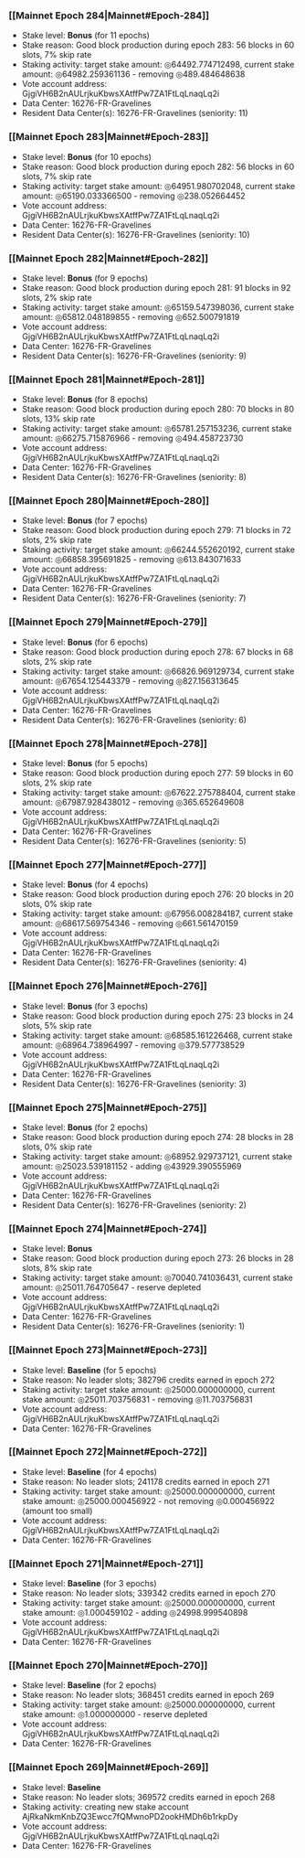 ### [[Mainnet Epoch 284|Mainnet#Epoch-284]]
* Stake level: **Bonus** (for 11 epochs)
* Stake reason: Good block production during epoch 283: 56 blocks in 60 slots, 7% skip rate
* Staking activity: target stake amount: ◎64492.774712498, current stake amount: ◎64982.259361136 - removing ◎489.484648638
* Vote account address: GjgiVH6B2nAULrjkuKbwsXAtffPw7ZA1FtLqLnaqLq2i
* Data Center: 16276-FR-Gravelines
* Resident Data Center(s): 16276-FR-Gravelines (seniority: 11)
### [[Mainnet Epoch 283|Mainnet#Epoch-283]]
* Stake level: **Bonus** (for 10 epochs)
* Stake reason: Good block production during epoch 282: 56 blocks in 60 slots, 7% skip rate
* Staking activity: target stake amount: ◎64951.980702048, current stake amount: ◎65190.033366500 - removing ◎238.052664452
* Vote account address: GjgiVH6B2nAULrjkuKbwsXAtffPw7ZA1FtLqLnaqLq2i
* Data Center: 16276-FR-Gravelines
* Resident Data Center(s): 16276-FR-Gravelines (seniority: 10)
### [[Mainnet Epoch 282|Mainnet#Epoch-282]]
* Stake level: **Bonus** (for 9 epochs)
* Stake reason: Good block production during epoch 281: 91 blocks in 92 slots, 2% skip rate
* Staking activity: target stake amount: ◎65159.547398036, current stake amount: ◎65812.048189855 - removing ◎652.500791819
* Vote account address: GjgiVH6B2nAULrjkuKbwsXAtffPw7ZA1FtLqLnaqLq2i
* Data Center: 16276-FR-Gravelines
* Resident Data Center(s): 16276-FR-Gravelines (seniority: 9)
### [[Mainnet Epoch 281|Mainnet#Epoch-281]]
* Stake level: **Bonus** (for 8 epochs)
* Stake reason: Good block production during epoch 280: 70 blocks in 80 slots, 13% skip rate
* Staking activity: target stake amount: ◎65781.257153236, current stake amount: ◎66275.715876966 - removing ◎494.458723730
* Vote account address: GjgiVH6B2nAULrjkuKbwsXAtffPw7ZA1FtLqLnaqLq2i
* Data Center: 16276-FR-Gravelines
* Resident Data Center(s): 16276-FR-Gravelines (seniority: 8)
### [[Mainnet Epoch 280|Mainnet#Epoch-280]]
* Stake level: **Bonus** (for 7 epochs)
* Stake reason: Good block production during epoch 279: 71 blocks in 72 slots, 2% skip rate
* Staking activity: target stake amount: ◎66244.552620192, current stake amount: ◎66858.395691825 - removing ◎613.843071633
* Vote account address: GjgiVH6B2nAULrjkuKbwsXAtffPw7ZA1FtLqLnaqLq2i
* Data Center: 16276-FR-Gravelines
* Resident Data Center(s): 16276-FR-Gravelines (seniority: 7)
### [[Mainnet Epoch 279|Mainnet#Epoch-279]]
* Stake level: **Bonus** (for 6 epochs)
* Stake reason: Good block production during epoch 278: 67 blocks in 68 slots, 2% skip rate
* Staking activity: target stake amount: ◎66826.969129734, current stake amount: ◎67654.125443379 - removing ◎827.156313645
* Vote account address: GjgiVH6B2nAULrjkuKbwsXAtffPw7ZA1FtLqLnaqLq2i
* Data Center: 16276-FR-Gravelines
* Resident Data Center(s): 16276-FR-Gravelines (seniority: 6)
### [[Mainnet Epoch 278|Mainnet#Epoch-278]]
* Stake level: **Bonus** (for 5 epochs)
* Stake reason: Good block production during epoch 277: 59 blocks in 60 slots, 2% skip rate
* Staking activity: target stake amount: ◎67622.275788404, current stake amount: ◎67987.928438012 - removing ◎365.652649608
* Vote account address: GjgiVH6B2nAULrjkuKbwsXAtffPw7ZA1FtLqLnaqLq2i
* Data Center: 16276-FR-Gravelines
* Resident Data Center(s): 16276-FR-Gravelines (seniority: 5)
### [[Mainnet Epoch 277|Mainnet#Epoch-277]]
* Stake level: **Bonus** (for 4 epochs)
* Stake reason: Good block production during epoch 276: 20 blocks in 20 slots, 0% skip rate
* Staking activity: target stake amount: ◎67956.008284187, current stake amount: ◎68617.569754346 - removing ◎661.561470159
* Vote account address: GjgiVH6B2nAULrjkuKbwsXAtffPw7ZA1FtLqLnaqLq2i
* Data Center: 16276-FR-Gravelines
* Resident Data Center(s): 16276-FR-Gravelines (seniority: 4)
### [[Mainnet Epoch 276|Mainnet#Epoch-276]]
* Stake level: **Bonus** (for 3 epochs)
* Stake reason: Good block production during epoch 275: 23 blocks in 24 slots, 5% skip rate
* Staking activity: target stake amount: ◎68585.161226468, current stake amount: ◎68964.738964997 - removing ◎379.577738529
* Vote account address: GjgiVH6B2nAULrjkuKbwsXAtffPw7ZA1FtLqLnaqLq2i
* Data Center: 16276-FR-Gravelines
* Resident Data Center(s): 16276-FR-Gravelines (seniority: 3)
### [[Mainnet Epoch 275|Mainnet#Epoch-275]]
* Stake level: **Bonus** (for 2 epochs)
* Stake reason: Good block production during epoch 274: 28 blocks in 28 slots, 0% skip rate
* Staking activity: target stake amount: ◎68952.929737121, current stake amount: ◎25023.539181152 - adding ◎43929.390555969
* Vote account address: GjgiVH6B2nAULrjkuKbwsXAtffPw7ZA1FtLqLnaqLq2i
* Data Center: 16276-FR-Gravelines
* Resident Data Center(s): 16276-FR-Gravelines (seniority: 2)
### [[Mainnet Epoch 274|Mainnet#Epoch-274]]
* Stake level: **Bonus**
* Stake reason: Good block production during epoch 273: 26 blocks in 28 slots, 8% skip rate
* Staking activity: target stake amount: ◎70040.741036431, current stake amount: ◎25011.764705647 - reserve depleted
* Vote account address: GjgiVH6B2nAULrjkuKbwsXAtffPw7ZA1FtLqLnaqLq2i
* Data Center: 16276-FR-Gravelines
* Resident Data Center(s): 16276-FR-Gravelines (seniority: 1)
### [[Mainnet Epoch 273|Mainnet#Epoch-273]]
* Stake level: **Baseline** (for 5 epochs)
* Stake reason: No leader slots; 382796 credits earned in epoch 272
* Staking activity: target stake amount: ◎25000.000000000, current stake amount: ◎25011.703756831 - removing ◎11.703756831
* Vote account address: GjgiVH6B2nAULrjkuKbwsXAtffPw7ZA1FtLqLnaqLq2i
* Data Center: 16276-FR-Gravelines
### [[Mainnet Epoch 272|Mainnet#Epoch-272]]
* Stake level: **Baseline** (for 4 epochs)
* Stake reason: No leader slots; 241178 credits earned in epoch 271
* Staking activity: target stake amount: ◎25000.000000000, current stake amount: ◎25000.000456922 - not removing ◎0.000456922 (amount too small)
* Vote account address: GjgiVH6B2nAULrjkuKbwsXAtffPw7ZA1FtLqLnaqLq2i
* Data Center: 16276-FR-Gravelines
### [[Mainnet Epoch 271|Mainnet#Epoch-271]]
* Stake level: **Baseline** (for 3 epochs)
* Stake reason: No leader slots; 339342 credits earned in epoch 270
* Staking activity: target stake amount: ◎25000.000000000, current stake amount: ◎1.000459102 - adding ◎24998.999540898
* Vote account address: GjgiVH6B2nAULrjkuKbwsXAtffPw7ZA1FtLqLnaqLq2i
* Data Center: 16276-FR-Gravelines
### [[Mainnet Epoch 270|Mainnet#Epoch-270]]
* Stake level: **Baseline** (for 2 epochs)
* Stake reason: No leader slots; 368451 credits earned in epoch 269
* Staking activity: target stake amount: ◎25000.000000000, current stake amount: ◎1.000000000 - reserve depleted
* Vote account address: GjgiVH6B2nAULrjkuKbwsXAtffPw7ZA1FtLqLnaqLq2i
* Data Center: 16276-FR-Gravelines
### [[Mainnet Epoch 269|Mainnet#Epoch-269]]
* Stake level: **Baseline**
* Stake reason: No leader slots; 369572 credits earned in epoch 268
* Staking activity: creating new stake account AjRkaNkmKnbZQ3Ewcc7fQMwnoPD2ookHMDh6b1rkpDy
* Vote account address: GjgiVH6B2nAULrjkuKbwsXAtffPw7ZA1FtLqLnaqLq2i
* Data Center: 16276-FR-Gravelines